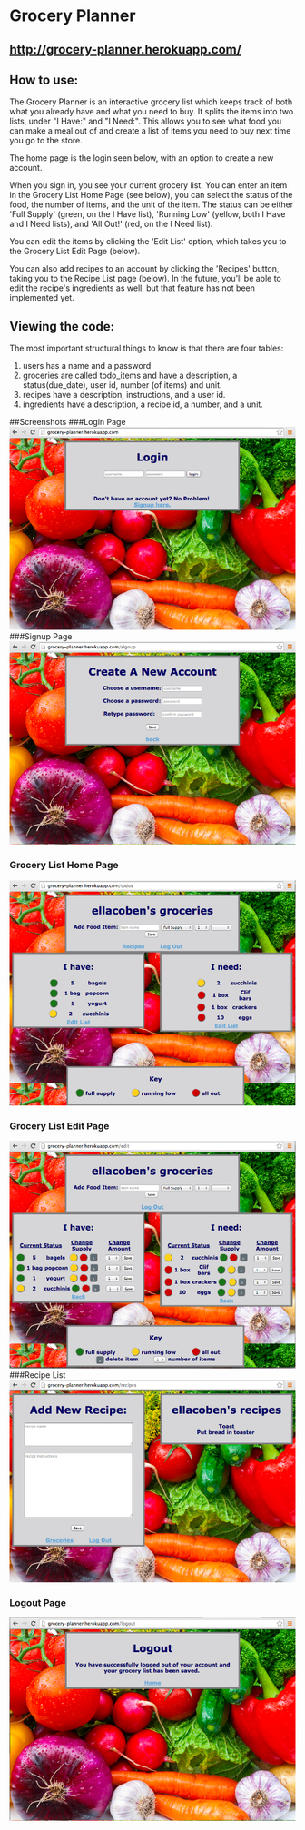 # Grocery Planner
## http://grocery-planner.herokuapp.com/
## How to use: 
The Grocery Planner is an interactive grocery list which keeps track of both what you already have and what you need to buy. It splits the items into two lists, under "I Have:" and "I Need:". This allows you to see what food you can make a meal out of and create a list of items you need to buy next time you go to the store. 

The home page is the login seen below, with an option to create a new account.

When you sign in, you see your current grocery list. You can enter an item in the Grocery List Home Page (see below), you can select the status of the food, the number of items, and the unit of the item. The status can be either 'Full Supply' (green, on the I Have list), 'Running Low' (yellow, both I Have and I Need lists), and 'All Out!' (red, on the I Need list).

You can edit the items by clicking the 'Edit List' option, which takes you to the Grocery List Edit Page (below).

You can also add recipes to an account by clicking the 'Recipes' button, taking you to the Recipe List page (below). In the future, you'll be able to edit the recipe's ingredients as well, but that feature has not been implemented yet.

## Viewing the code:
The most important structural things to know is that there are four tables:
1. users has a name and a password
2. groceries are called todo_items and have a description, a status(due_date), user id, number (of items) and unit.
3. recipes have a description, instructions, and a user id.
4. ingredients have a description, a recipe id, a number, and a unit.

##Screenshots
###Login Page
![ScreenShot](screenshot.jpg)
###Signup Page
![ScreenShot](screenshot1.jpg)
### Grocery List Home Page
![ScreenShot](screenshot2.jpg)
### Grocery List Edit Page
![ScreenShot](screenshot3.jpg)
###Recipe List 
![ScreenShot](screenshot4.jpg)
### Logout Page
![ScreenShot](screenshot5.jpg)